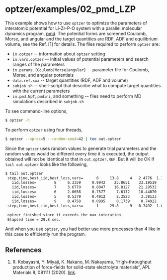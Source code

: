 # optzer/examples/02_pmd_LZP

This example shows how to use `optzer` to optimize the parameters of interatomic potential for Li-Zr-P-O system with a parallel molecular dynamics program, [pmd](https://github.com/ryokbys/nap). The potential forms are screened Coulomb, Morse, and angular and the target quantities are RDF, ADF and equilibrium volume, see the Ref. [1] for details. The files required to perform `optzer` are:

- `in.optzer` -- information about `optzer` setting
- `in.vars.optzer` -- initial values of potential parameters and search ranges of the parameters
- `in.params.{Coulomb|Morse|angular}` -- parameter file for Coulomb, Morse, and angular potentials
- `data.ref.xxx` -- target quantities (RDF, ADF and volume)
- `subjob.sh` -- shell-script that describe what to compute target quantities with the current parameters
- `in.pmd.NpT`, `pmdini`, and something -- files need to perform MD simulations described in `subjob.sh`

To see command-line options,
```bash
$ optzer -h
```

To perform `optzer` using four threads,
```bash
$ optzer --nproc=5 --random-seed=42 | tee out.optzer
```

Since the `optzer` uses random values to generate trial parameters and the random values would be different every time it is executed, the output obtained will not be identical to that in `out.optzer.REF`. But it will be OK if `tail out.optzer` looks like the following,
```bash
$ tail out.optzer
 step,time,best_iid,best_loss,vars=      0     13.8     4   2.4776  1.193  1.262  0.891  0.829  1.142  2.088  1.724  2.495  1.910  1.991  4.259  2.099  1.462  2.040  0.047  1.370
   iid,losses=        8     6.3359     0.9942    25.8651    33.19519
   iid,losses=        7     3.6779     0.8047    16.8127    21.29532
   iid,losses=        6     2.0658     0.7577     7.6172    10.44070
   iid,losses=        5     0.5379     0.4912     2.3523     3.38133
   iid,losses=        9     0.4758     0.0995     0.1739     0.74922
 step,time,best_iid,best_loss,vars=      1     29.8     9   0.7492  1.054  1.188  0.824  0.808  1.281  2.167  1.839  2.409  1.952  1.916  4.250  2.065  1.543  2.320 -0.220  2.910

 optzer finished since it exceeds the max interation.
 Elapsed time = 29.8 sec.
```
And when you use `optzer`, you had better use more processes than 4 like in this case to efficiently run the program.

## References

1. R. Kobayashi, Y. Miyaji, K. Nakano, M. Nakayama, “High-throughput production of force-fields for solid-state electrolyte materials”, APL Materials 8, 081111 (2020). [link](https://aip.scitation.org/doi/10.1063/5.0015373).
